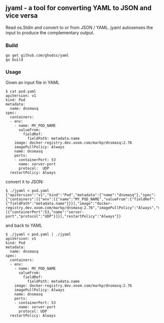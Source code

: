 
## jyaml - a tool for converting YAML to JSON and vice versa

Read os.Stdin and convert to or from JSON / YAML.  jyaml autosenses the input to produce the complementary output.


### Build

```
go get github.com/ghodss/yaml
go build
```

### Usage

Given an input file in YAML

```
$ cat pod.yaml 
apiVersion: v1
kind: Pod
metadata:
  name: dnsmasq
spec:
  containers:
  - env:
    - name: MY_POD_NAME
      valueFrom:
        fieldRef:
          fieldPath: metadata.name
    image: docker-registry.dev.xoom.com/markp/dnsmasq:2.76
    imagePullPolicy: Always
    name: dnsmasq
    ports:
    - containerPort: 53
      name: server-port
      protocol:  UDP
  restartPolicy: Always
```

convert it to JSON:

```
$ ./jyaml < pod.yaml 
{"apiVersion":"v1","kind":"Pod","metadata":{"name":"dnsmasq"},"spec":{"containers":[{"env":[{"name":"MY_POD_NAME","valueFrom":{"fieldRef":{"fieldPath":"metadata.name"}}}],"image":"docker-registry.dev.xoom.com/markp/dnsmasq:2.76","imagePullPolicy":"Always","name":"dnsmasq","ports":[{"containerPort":53,"name":"server-port","protocol":"UDP"}]}],"restartPolicy":"Always"}}
```

and back to YAML

```
$ ./jyaml < pod.yaml | ./jyaml 
apiVersion: v1
kind: Pod
metadata:
  name: dnsmasq
spec:
  containers:
  - env:
    - name: MY_POD_NAME
      valueFrom:
        fieldRef:
          fieldPath: metadata.name
    image: docker-registry.dev.xoom.com/markp/dnsmasq:2.76
    imagePullPolicy: Always
    name: dnsmasq
    ports:
    - containerPort: 53
      name: server-port
      protocol: UDP
  restartPolicy: Always
```
